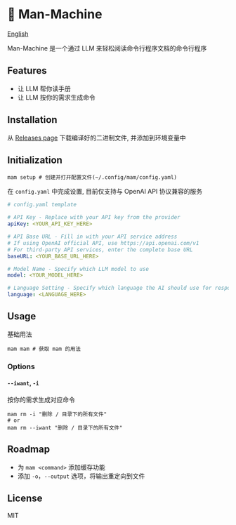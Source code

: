 # 🤖 Man-Machine

[English](../README.md)

Man-Machine 是一个通过 LLM 来轻松阅读命令行程序文档的命令行程序

## Features

- 让 LLM 帮你读手册
- 让 LLM 按你的需求生成命令

## Installation

从 [Releases page](https://github.com/k-azv/man-machine/releases) 下载编译好的二进制文件, 并添加到环境变量中

## Initialization

```shell
mam setup # 创建并打开配置文件(~/.config/mam/config.yaml)
```

在 `config.yaml` 中完成设置, 目前仅支持与 OpenAI API 协议兼容的服务

```yml
# config.yaml template

# API Key - Replace with your API key from the provider
apiKey: <YOUR_API_KEY_HERE>

# API Base URL - Fill in with your API service address
# If using OpenAI official API, use https://api.openai.com/v1
# For third-party API services, enter the complete base URL
baseURL: <YOUR_BASE_URL_HERE>

# Model Name - Specify which LLM model to use
model: <YOUR_MODEL_HERE>

# Language Setting - Specify which language the AI should use for responses
language: <LANGUAGE_HERE>
```

## Usage

基础用法

```shell
mam mam # 获取 mam 的用法
```

### Options

#### `--iwant`, `-i`

按你的需求生成对应命令

```shell
mam rm -i "删除 / 目录下的所有文件" 
# or
mam rm --iwant "删除 / 目录下的所有文件"
```

## Roadmap

- 为 `mam <command>` 添加缓存功能
- 添加 `-o`，`--output` 选项，将输出重定向到文件

## License

MIT
